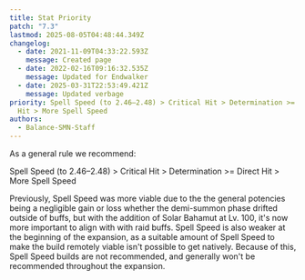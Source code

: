 ```yaml
---
title: Stat Priority
patch: "7.3"
lastmod: 2025-08-05T04:48:44.349Z
changelog:
  - date: 2021-11-09T04:33:22.593Z
    message: Created page
  - date: 2022-02-16T09:16:32.535Z
    message: Updated for Endwalker
  - date: 2025-03-31T22:53:49.421Z
    message: Updated verbage
priority: Spell Speed (to 2.46–2.48) > Critical Hit > Determination >= Direct
  Hit > More Spell Speed
authors:
  - Balance-SMN-Staff
---
```

As a general rule we recommend:

Spell Speed (to 2.46–2.48) > Critical Hit > Determination >= Direct Hit > More Spell Speed

Previously, Spell Speed was more viable due to the the general potencies being a negligible gain or loss whether the demi-summon phase drifted outside of buffs, but with the addition of Solar Bahamut at Lv. 100, it's now more important to align with with raid buffs. Spell Speed is also weaker at the beginning of the expansion, as a suitable amount of Spell Speed to make the build remotely viable isn't possible to get natively. Because of this, Spell Speed builds are not recommended, and generally won't be recommended throughout the expansion.
